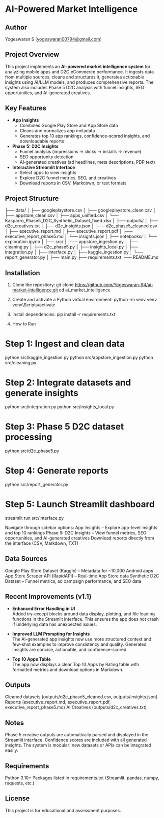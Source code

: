 # AI-Powered Market Intelligence

## Author
Yogeswaran S
(yogeswaran00794@gmail.com)

## Project Overview
This project implements an **AI-powered market intelligence system** for analyzing mobile apps and D2C eCommerce performance. It ingests data from multiple sources, cleans and structures it, generates actionable insights using AI/LLM models, and produces comprehensive reports. The system also includes Phase 5 D2C analysis with funnel insights, SEO opportunities, and AI-generated creatives.

## Key Features
- **App Insights**
  - Combines Google Play Store and App Store data
  - Cleans and normalizes app metadata
  - Generates top 10 app rankings, confidence-scored insights, and downloadable reports
- **Phase 5: D2C Insights**
  - Funnel analysis (impressions → clicks → installs → revenue)
  - SEO opportunity detection
  - AI-generated creatives (ad headlines, meta descriptions, PDP text)
- **Interactive Streamlit Interface**
  - Select apps to view insights
  - Explore D2C funnel metrics, SEO, and creatives
  - Download reports in CSV, Markdown, or text formats

## Project Structure
├── data/
│ ├── googleplaystore.csv
│ ├── googleplaystore_clean.csv
│ ├── appstore_clean.csv
│ ├── apps_unified.csv
│ └── Kasparro_Phase5_D2C_Synthetic_Dataset_fixed.xlsx
│
├── outputs/
│ ├── d2c_creatives.txt
│ ├── d2c_insights.json
│ ├── d2c_phase5_cleaned.csv
│ ├── executive_report.md
│ ├── executive_report.pdf
│ ├── executive_report_phase5.md
│ └── insights.json
│
├── notebooks/
│ └── exploration.ipynb
│
├── src/
│ ├── appstore_ingestion.py
│ ├── cleaning.py
│ ├── d2c_phase5.py
│ ├── insights_local.py
│ ├── integration.py
│ ├── interface.py
│ ├── kaggle_ingestion.py
│ └── report_generator.py
│
├── main.py
├── requirements.txt
└── README.md

## Installation

1. Clone the repository:
git clone <https://github.com/Yogeswaran-94/ai-market-intelligence.git>
cd ai_market_intelligence

2. Create and activate a Python virtual environment:
python -m venv venv
venv\Scripts\activate

3. Install dependencies:
pip install -r requirements.txt

4. How to Run
# Step 1: Ingest and clean data
python src/kaggle_ingestion.py
python src/appstore_ingestion.py
python src/cleaning.py

# Step 2: Integrate datasets and generate insights
python src/integration.py
python src/insights_local.py

# Step 3: Phase 5 D2C dataset processing
python src/d2c_phase5.py

# Step 4: Generate reports
python src/report_generator.py

# Step 5: Launch Streamlit dashboard
streamlit run src/interface.py

Navigate through sidebar options:
App Insights – Explore app-level insights and top 10 rankings
Phase 5: D2C Insights – View funnel metrics, SEO opportunities, and AI-generated creatives
Download reports directly from the interface (CSV, Markdown, TXT)

## Data Sources
Google Play Store Dataset (Kaggle) – Metadata for ~10,000 Android apps
App Store Scraper API (RapidAPI) – Real-time App Store data
Synthetic D2C Dataset – Funnel metrics, ad campaign performance, and SEO data

## Recent Improvements (v1.1)

- **Enhanced Error Handling in UI**  
  Added try-except blocks around data display, plotting, and file loading functions in the Streamlit interface. This ensures the app does not crash if underlying data has unexpected issues.

- **Improved LLM Prompting for Insights**  
  The AI-generated app insights now use more structured context and few-shot examples to improve consistency and quality. Generated insights are concise, actionable, and confidence-scored.

- **Top 10 Apps Table**  
  The app now displays a clear Top 10 Apps by Rating table with formatted metrics and download options in Markdown.

## Outputs
Cleaned datasets (outputs/d2c_phase5_cleaned.csv, outputs/insights.json)
Reports (executive_report.md, executive_report.pdf, executive_report_phase5.md)
AI Creatives (outputs/d2c_creatives.txt)

## Notes
Phase 5 creative outputs are automatically parsed and displayed in the Streamlit interface.
Confidence scores are included with all generated insights.
The system is modular: new datasets or APIs can be integrated easily.

## Requirements
Python 3.10+
Packages listed in requirements.txt (Streamlit, pandas, numpy, requests, etc.)

## License
This project is for educational and assessment purposes.